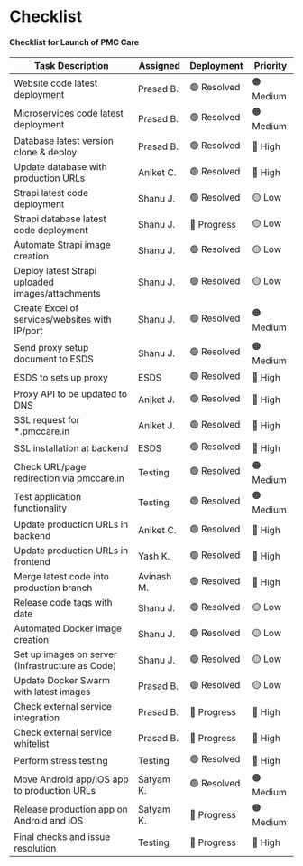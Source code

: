 # Checklist
#### Checklist for Launch of PMC Care

| Task Description                                   |  Assigned   | Deployment  |     Priority    |
|----------------------------------------------------|-------------|-------------|-----------------|
| Website code latest deployment                     | Prasad B.   | 🟢 Resolved | 🟠 Medium      |
| Microservices code latest deployment               | Prasad B.   | 🟢 Resolved | 🟠 Medium      |
| Database latest version clone & deploy             | Prasad B.   | 🟢 Resolved | 🔴 High        |
| Update database with production URLs               | Aniket C.   | 🟢 Resolved | 🔴 High        |
| Strapi latest code deployment                      | Shanu J.    | 🟢 Resolved | 🟡 Low         |
| Strapi database latest code deployment             | Shanu J.    | 🔵 Progress | 🟡 Low         |
| Automate Strapi image creation                     | Shanu J.    | 🟢 Resolved | 🟡 Low         |
| Deploy latest Strapi uploaded images/attachments   | Shanu J.    | 🟢 Resolved | 🟡 Low         |
| Create Excel of services/websites with IP/port     | Shanu J.    | 🟢 Resolved | 🟠 Medium      |
| Send proxy setup document to ESDS                  | Shanu J.    | 🟢 Resolved | 🟠 Medium      |
| ESDS to sets up proxy                              | ESDS        | 🟢 Resolved | 🔴 High        |
| Proxy API to be updated to DNS                     | Aniket J.   | 🟢 Resolved | 🔴 High        |
| SSL request for *.pmccare.in                       | Aniket J.   | 🟢 Resolved | 🔴 High        |
| SSL installation at backend                        | ESDS        | 🟢 Resolved | 🔴 High        |
| Check URL/page redirection via pmccare.in          | Testing     | 🟢 Resolved | 🟠 Medium      |
| Test application functionality                     | Testing     | 🟢 Resolved | 🟠 Medium      |
| Update production URLs in backend                  | Aniket C.   | 🟢 Resolved | 🔴 High        |
| Update production URLs in frontend                 | Yash K.     | 🟢 Resolved | 🔴 High        |
| Merge latest code into production branch           | Avinash M.  | 🟢 Resolved | 🔴 High        |
| Release code tags with date                        | Shanu J.    | 🟢 Resolved | 🟡 Low         |
| Automated Docker image creation                    | Shanu J.    | 🟢 Resolved | 🟡 Low         |
| Set up images on server (Infrastructure as Code)   | Shanu J.    | 🟢 Resolved | 🟡 Low         |
| Update Docker Swarm with latest images             | Prasad B.   | 🟢 Resolved | 🟡 Low         |
| Check external service integration                 | Prasad B.   | 🔵 Progress | 🔴 High        |
| Check external service whitelist                   | Prasad B.   | 🔵 Progress | 🔴 High        |
| Perform stress testing                             | Testing     | 🟢 Resolved | 🔴 High        |
| Move Android app/iOS app to production URLs        | Satyam K.   | 🟢 Resolved | 🟠 Medium      |
| Release production app on Android and iOS          | Satyam K.   | 🔵 Progress | 🟠 Medium      |
| Final checks and issue resolution                  | Testing     | 🔵 Progress | 🔴 High        |
